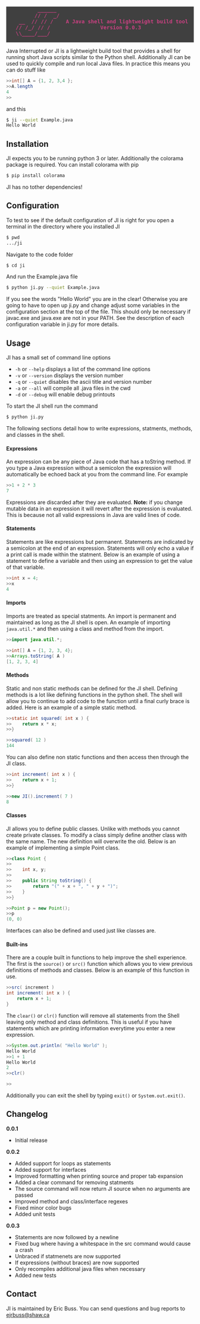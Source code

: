 <pre style='background: #404040; color: #c84080; font-family: consolas, monospace; font-weight: bold;'>
          ______
         // /  _/  
    __  // // /    A Java shell and lightweight build tool  
   // /_/ // /                Version 0.0.3  
   \\____/___/  
   
</pre>

Java Interrupted or JI is a lightweight build tool that provides a shell for running short Java
scripts similar to the Python shell. Additionally JI can be used to quickly compile and run
local Java files. In practice this means you can do stuff like
```java
>>int[] A = {1, 2, 3,4 };
>>A.length
4
>>
```
and this
```bash
$ ji --quiet Example.java
Hello World
```

## Installation

JI expects you to be running python 3 or later. Additionally the colorama package is required. 
You can install colorama with pip
```bash
$ pip install colorama
```
JI has no tother dependencies!

## Configuration

To test to see if the default configuration of JI is right for you open a terminal in the directory
where you installed JI
```bash
$ pwd
.../ji
```
Navigate to the code folder
```bash
$ cd ji
```
And run the Example.java file
```bash
$ python ji.py --quiet Example.java
```
If you see the words "Hello World" you are in the clear! Otherwise you are going to have to open up
ji.py and change adjust some variables in the configuration section at the top of the file. This should
only be necessary if javac.exe and java.exe are not in your PATH. See the description of each configuration
variable in ji.py for more details.

## Usage

JI has a small set of command line options 

- `-h` or `--help` displays a list of the command line options
- `-v` or `--version` displays the version number
- `-q` or `--quiet` disables the ascii title and version number
- `-a` or `--all` will compile all .java files in the cwd 
- `-d` or `--debug` will enable debug printouts

To start the JI shell run the command
```bash
$ python ji.py 
```
The following sections detail how to write expressions, statments, methods, and classes in the shell.

#### Expressions

An expression can be any piece of Java code that has a toString method. If you type a Java expression without
a semicolon the expression will automatically be echoed back at you from the command line. For example

```java
>>1 + 2 * 3
7
```

Expressions are discarded after they are evaluated. **Note:** if you change mutable data in an expression 
it will revert after the expression is evaluated. This is because not all valid expressions in Java are valid
lines of code.

#### Statements

Statements are like expressions but permanent. Statements are indicated by a semicolon at the end of an 
expression. Statements will only echo a value if a print call is made within the statment. Below is an example
of using a statement to define a variable and then using an expression to get the value of that variable.

```java
>>int x = 4;
>>x
4
```

#### Imports

Imports are treated as special statments. An import is permanent and maintained as long as the JI shell is open.
An example of importing `java.util.*` and then using a class and method from the import.

```java
>>import java.util.*;

>>int[] A = {1, 2, 3, 4};
>>Arrays.toString( A )
[1, 2, 3, 4]
```

#### Methods

Static and non static methods can be defined for the JI shell. Defining methods is a lot like defining functions
in the python shell. The shell will allow you to continue to add code to the function until a final curly brace is
added. Here is an example of a simple static method.

```java
>>static int squared( int x ) {
>>    return x * x;
>>}

>>squared( 12 )
144
```

You can also define non static functions and then access then through the JI class.

```java
>>int increment( int x ) {
>>    return x + 1;
>>}

>>new JI().increment( 7 )
8
```

#### Classes

JI allows you to define public classes. Unlike with methods you cannot create private classes. To modify a 
class simply define another class with the same name. The new definition will overwrite the old. Below is 
an example of implementing a simple Point class.

```java
>>class Point {
>>    
>>    int x, y;
>>    
>>    public String toString() {
>>        return "(" + x + ", " + y + ")";
>>    }
>>}

>>Point p = new Point();
>>p
(0, 0)
```

Interfaces can also be defined and used just like classes are.

#### Built-ins

There are a couple built in functions to help improve the shell experience. The first is the `source()` or
`src()` function which allows you to view previous definitions of methods and classes. Below is an example 
of this function in use.

```java
>>src( increment )
int increment( int x ) {
    return x + 1;
}
```

The `clear()` or `clr()` function will remove all statements from the Shell leaving only method and class
definitions. This is useful if you have statements which are printing information everytime you enter a new 
expression.

```java
>>System.out.println( "Hello World" );
Hello World
>>1 + 1
Hello World
2
>>clr()

>>
```

Additionally you can exit the shell by typing `exit()` or `System.out.exit()`.
## Changelog

**0.0.1** 

- Initial release

**0.0.2**

- Added support for loops as statements
- Added support for interfaces
- Improved formatting when printing source and proper tab expansion
- Added a clear command for removing statments 
- The source command will now return JI source when no arguments are passed
- Improved method and class/interface regexes
- Fixed minor color bugs
- Added unit tests

**0.0.3**

- Statements are now followed by a newline
- Fixed bug where having a whitespace in the src command would cause a crash
- Unbraced if statmenets are now supported
- If expressions (without braces) are now supported
- Only recompiles additional java files when necessary
- Added new tests

## Contact

JI is maintained by Eric Buss. You can send questions and bug reports to ejrbuss@shaw.ca